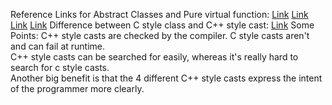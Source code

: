 Reference Links for Abstract Classes and Pure virtual function: [Link](https://www.ibm.com/docs/en/zos/2.4.0?topic=only-abstract-classes-c) [Link](https://www.geeksforgeeks.org/pure-virtual-functions-and-abstract-classes/) [Link](https://docs.microsoft.com/en-us/cpp/cpp/abstract-classes-cpp?view=msvc-170) [Link](https://en.cppreference.com/w/cpp/language/abstract_class)
Difference between C style class and C++ style cast: [Link](https://stackoverflow.com/questions/1609163/what-is-the-difference-between-static-cast-and-c-style-casting)
Some Points:
C++ style casts are checked by the compiler. C style casts aren't and can fail at runtime.  
C++ style casts can be searched for easily, whereas it's really hard to search for c style casts.   
Another big benefit is that the 4 different C++ style casts express the intent of the programmer more clearly.    

